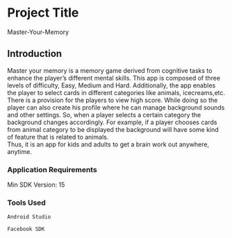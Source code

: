 # Project Title 
Master-Your-Memory

## Introduction

Master	your	memory	is	a	memory	game	derived	 from	cognitive	 tasks	 to	enhance	 the	player’s different	mental	skills.	This	app	is	composed	of	three	levels	of	difficulty,	Easy,	Medium	and	Hard.	Additionally,	the	app	enables	the	player	to	select	cards	in	different	categories	like	animals,	icecreams,etc.	There	is	a	provision	for	the	players	to	view	high	score.	While	doing	so	the	player	can	also	create	his	profile	where	he	can	manage	background	sounds	and	other	settings.	So,	when	a	player	selects	a	certain	category	the	background	changes	accordingly.	For	example,	if	a	player	chooses	 cards	 from	 animal	 category	 to	 be	 displayed	 the	 background	 will	 have	 some	 kind	 of	feature	that is	related	to	animals.	
Thus,	it	is	an	app	for	kids	and	adults	to	get	a	brain	work	out	anywhere,	anytime.

### Application	Requirements
Min	SDK	Version:	15

### Tools Used
```
Android Studio
```
```
Facebook SDK
```
